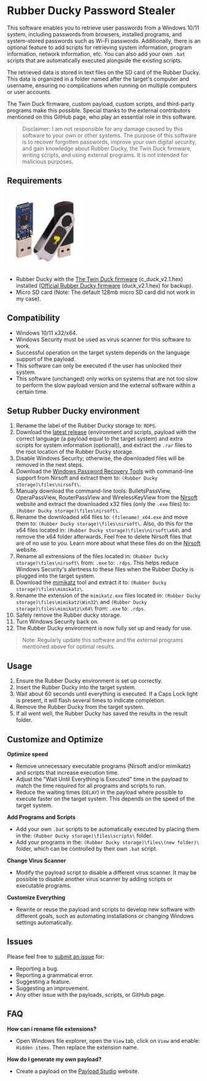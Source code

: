 # Rubber Ducky Password Stealer

This software enables you to retrieve user passwords from a Windows 10/11 system, including passwords from browsers, installed programs, and system-stored passwords such as Wi-Fi passwords. Additionally, there is an optional feature to add scripts for retrieving system information, program information, network information, etc. You can also add your own `.bat` scripts that are automatically executed alongside the existing scripts.

The retrieved data is stored in text files on the SD card of the Rubber Ducky. This data is organized in a folder named after the target's computer and username, ensuring no complications when running on multiple computers or user accounts.

The Twin Duck firmware, custom payload, custom scripts, and third-party programs make this possible. Special thanks to the external contributors mentioned on this GitHub page, who play an essential role in this software.

> Disclaimer: I am not responsible for any damage caused by this software to your own or other systems. The purpose of this software is to recover forgotten passwords, improve your own digital security, and gain knowledge about Rubber Ducky, the Twin Duck firmware, writing scripts, and using external programs. It is not intended for malicious purposes.

## Requirements

<img src="./assets/usb_rubber_ducky.jpg" alt="Rubber Ducky" width="200px" height="200px">

- Rubber Ducky with the [The Twin Duck firmware](./assets/c_duck_v2.1.hex) (c_duck_v2.1.hex) installed ([Official Rubber Ducky firmware](./assets/duck_v2.1.hex) (duck_v2.1.hex) for backup).
- Micro SD card (Note: The default 128mb micro SD card did not work in my case).

## Compatibility

- Windows 10/11 x32/x64.
- Windows Security must be used as virus scanner for this software to work.
- Successful operation on the target system depends on the language support of the payload.
- This software can only be executed if the user has unlocked their system.
- This software (unchanged) only works on systems that are not too slow to perform the slow payload version and the external software within a certain time.

## Setup Rubber Ducky environment

1. Rename the label of the Rubber Ducky storage to: `RDPS`.
2. Download the [latest release](https://github.com/Krouwndouwn/Rubber_Ducky_Password_Stealer/releases/latest)
(environment and scripts, payload with the correct language (a payload equal to the target system) and extra scripts for system information (optional)), and extract the `.rar` files to the root location of the Rubber Ducky storage.
3. Disable Windows Security; otherwise, the downloaded files will be removed in the next steps.
4. Download the [Windows Password Recovery Tools](https://www.nirsoft.net/password_recovery_tools.html) with command-line support from Nirsoft and extract them to: `(Rubber Ducky storage)\files\nirsoft\`.
5. Manualy download the command-line tools: BulletsPassView, OperaPassView, RouterPassView and WirelessKeyView from the [Nirsoft](https://www.nirsoft.net/) website and extract the downloaded x32 files (only the `.exe` files) to: `(Rubber Ducky storage)\files\nirsoft\`.
6. Rename the downloaded x64 files to: `(filename)_x64.exe` and move them to: `(Rubber Ducky storage)\files\nirsoft\`. Also, do this for the x64 files located in: `(Rubber Ducky storage)\files\nirsoft\x64\` and remove the x64 folder afterwards. Feel free to delete Nirsoft files that are of no use to you. Learn more about what these files do on the [Nirsoft](https://www.nirsoft.net/) website.
7. Rename all extrensions of the files located in: `(Rubber Ducky storage)\files\nirsoft\` from: `.exe` to: `.rdps`. This helps reduce Windows Security's alertness to these files when the Rubber Ducky is plugged into the target system.
8. Download the [mimikatz](https://github.com/gentilkiwi/mimikatz/releases) tool and extract it to: `(Rubber Ducky storage)\files\mimikatz\`.
9. Rename the extension of the `mimikatz.exe` files located in: `(Rubber Ducky storage)\files\mimikatz\Win32\` and `(Rubber Ducky storage)\files\mimikatz\x64\` from: `.exe` to: `.rdps`.
10. Safely remove the Rubber ducky storage.
11. Turn Windows Security back on.
12. The Rubber Ducky environment is now fully set up and ready for use.

> Note: Regularly update this software and the external programs mentioned above for optimal results.

## Usage

1. Ensure the Rubber Ducky environment is set up correctly.
2. Insert the Rubber Ducky into the target system.
3. Wait about 60 seconds until everything is executed. If a Caps Lock light is present, it will flash several times to indicate completion.
4. Remove the Rubber Ducky from the target system.
5. If all went well, the Rubber Ducky has saved the results in the result folder.

## Customize and Optimize

**Optimize speed**

- Remove unnecessary executable programs (Nirsoft and/or mimikatz) and scripts that increase execution time.
- Adjust the "Wait Until Everything is Executed" time in the payload to match the time required for all programs and scripts to run.
- Reduce the waiting times (`DELAY`) in the payload where possible to execute faster on the target system. This depends on the speed of the target system.

**Add Programs and Scripts**

- Add your own `.bat` scripts to be automatically executed by placing them in the: `(Rubber Ducky storage)\files\scripts\` folder.
- Add your programs in the: `(Rubber Ducky storage)\files\(new folder)\` folder, which can be controlled by their own `.bat` script.

**Change Virus Scanner**

- Modify the payload script to disable a different virus scanner. It may be possible to disable another virus scanner by adding scripts or executable programs.

**Customize Everything**

- Rewrite or reuse the payload and scripts to develop new software with different goals, such as automating installations or changing Windows settings automatically.

## Issues

Please feel free to [submit an issue](https://github.com/Krouwndouwn/Rubber_Ducky_Password_Stealer/issues/new/choose) for:

- Reporting a bug.
- Reporting a grammatical error.
- Suggesting a feature.
- Suggesting an improvement.
- Any other issue with the payloads, scripts, or GitHub page.

## FAQ

**How can i rename file extensions?**

- Open Windows file explorer, open the `View` tab, click on `View` and enable: `Hidden items`. Then replace the extension name.

**How do I generate my own payload?**

- Create a payload on the [Payload Studio](https://payloadstudio.hak5.org/community/) website.
